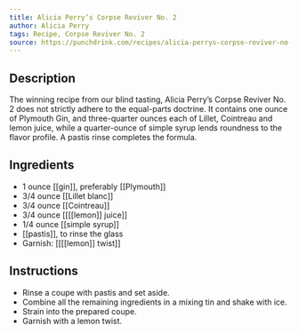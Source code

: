 ```yaml
---
title: Alicia Perry’s Corpse Reviver No. 2
author: Alicia Perry
tags: Recipe, Corpse Reviver No. 2
source: https://punchdrink.com/recipes/alicia-perrys-corpse-reviver-no-2/
---
```

## Description
The winning recipe from our blind tasting, Alicia Perry’s Corpse Reviver No. 2 does not strictly adhere to the equal-parts doctrine. It contains one ounce of Plymouth Gin, and three-quarter ounces each of Lillet, Cointreau and lemon juice, while a quarter-ounce of simple syrup lends roundness to the flavor profile. A pastis rinse completes the formula.
## Ingredients
- 1 ounce [[gin]], preferably [[Plymouth]]
- 3/4 ounce [[Lillet blanc]] 
- 3/4 ounce [[Cointreau]] 
- 3/4 ounce [[[[lemon]] juice]] 
- 1/4 ounce [[simple syrup]] 
- [[pastis]], to rinse the glass
- Garnish: [[[[lemon]] twist]]
## Instructions
- Rinse a coupe with pastis and set aside.
- Combine all the remaining ingredients in a mixing tin and shake with ice.
- Strain into the prepared coupe.
- Garnish with a lemon twist.


